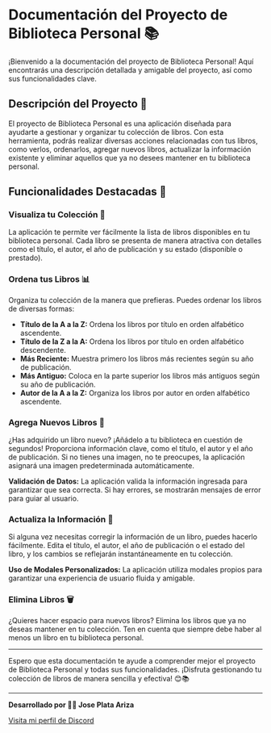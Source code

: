 # Documentación del Proyecto de Biblioteca Personal 📚

¡Bienvenido a la documentación del proyecto de Biblioteca Personal! Aquí encontrarás una descripción detallada y amigable del proyecto, así como sus funcionalidades clave.

## Descripción del Proyecto 📖

El proyecto de Biblioteca Personal es una aplicación diseñada para ayudarte a gestionar y organizar tu colección de libros. Con esta herramienta, podrás realizar diversas acciones relacionadas con tus libros, como verlos, ordenarlos, agregar nuevos libros, actualizar la información existente y eliminar aquellos que ya no desees mantener en tu biblioteca personal.

## Funcionalidades Destacadas 🚀

### Visualiza tu Colección 📜

La aplicación te permite ver fácilmente la lista de libros disponibles en tu biblioteca personal. Cada libro se presenta de manera atractiva con detalles como el título, el autor, el año de publicación y su estado (disponible o prestado).

### Ordena tus Libros 📊

Organiza tu colección de la manera que prefieras. Puedes ordenar los libros de diversas formas:
- **Título de la A a la Z:** Ordena los libros por título en orden alfabético ascendente.
- **Título de la Z a la A:** Ordena los libros por título en orden alfabético descendente.
- **Más Reciente:** Muestra primero los libros más recientes según su año de publicación.
- **Más Antiguo:** Coloca en la parte superior los libros más antiguos según su año de publicación.
- **Autor de la A a la Z:** Organiza los libros por autor en orden alfabético ascendente.

### Agrega Nuevos Libros 📝

¿Has adquirido un libro nuevo? ¡Añádelo a tu biblioteca en cuestión de segundos! Proporciona información clave, como el título, el autor y el año de publicación. Si no tienes una imagen, no te preocupes, la aplicación asignará una imagen predeterminada automáticamente.

**Validación de Datos:** La aplicación valida la información ingresada para garantizar que sea correcta. Si hay errores, se mostrarán mensajes de error para guiar al usuario.

### Actualiza la Información 🔄

Si alguna vez necesitas corregir la información de un libro, puedes hacerlo fácilmente. Edita el título, el autor, el año de publicación o el estado del libro, y los cambios se reflejarán instantáneamente en tu colección.

**Uso de Modales Personalizados:** La aplicación utiliza modales propios para garantizar una experiencia de usuario fluida y amigable.

### Elimina Libros 🗑️

¿Quieres hacer espacio para nuevos libros? Elimina los libros que ya no deseas mantener en tu colección. Ten en cuenta que siempre debe haber al menos un libro en tu biblioteca personal.

---

Espero que esta documentación te ayude a comprender mejor el proyecto de Biblioteca Personal y todas sus funcionalidades. ¡Disfruta gestionando tu colección de libros de manera sencilla y efectiva! 😊📚

---
__Desarrollado por    🚀🦖 Jose Plata Ariza__

[Visita mi perfil de Discord](https://discordapp.com/users/jose_ariza)